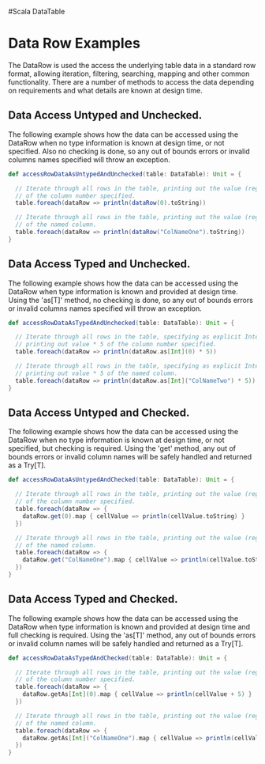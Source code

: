 #Scala DataTable

# Data Row Examples

The DataRow is used the access the underlying table data in a standard row format, allowing iteration, filtering,
searching, mapping and other common functionality. There are a number of methods to access the data depending on
requirements and what details are known at design time.

## Data Access Untyped and Unchecked.
The following example shows how the data can be accessed using the DataRow when no type information is known
at design time, or not specified. Also no checking is done, so any out of bounds errors or invalid columns names
specified will throw an exception.

```scala
def accessRowDataAsUntypedAndUnchecked(table: DataTable): Unit = {

  // Iterate through all rows in the table, printing out the value (regardless of type)
  // of the column number specified.
  table.foreach(dataRow => println(dataRow(0).toString))

  // Iterate through all rows in the table, printing out the value (regardless of type)
  // of the named column.
  table.foreach(dataRow => println(dataRow("ColNameOne").toString))
}
```

## Data Access Typed and Unchecked.
The following example shows how the data can be accessed using the DataRow when type information is known
and provided at design time. Using the 'as[T]' method, no checking is done, so any out of bounds errors or invalid
columns names specified will throw an exception.

```scala
def accessRowDataAsTypedAndUnchecked(table: DataTable): Unit = {

  // Iterate through all rows in the table, specifying as explicit Integer col,
  // printing out value * 5 of the column number specified.
  table.foreach(dataRow => println(dataRow.as[Int](0) * 5))

  // Iterate through all rows in the table, specifying as explicit Integer col,
  // printing out value * 5 of the named column.
  table.foreach(dataRow => println(dataRow.as[Int]("ColNameTwo") * 5))
}
```

## Data Access Untyped and Checked.
The following example shows how the data can be accessed using the DataRow when no type information is known
at design time, or not specified, but checking is required. Using the 'get' method, any out of bounds errors or invalid
column names will be safely handled and returned as a Try[T].

```scala
def accessRowDataAsUntypedAndChecked(table: DataTable): Unit = {

  // Iterate through all rows in the table, printing out the value (regardless of type)
  // of the column number specified.
  table.foreach(dataRow => {
    dataRow.get(0).map { cellValue => println(cellValue.toString) }
  })

  // Iterate through all rows in the table, printing out the value (regardless of type)
  // of the named column.
  table.foreach(dataRow => {
    dataRow.get("ColNameOne").map { cellValue => println(cellValue.toString) }
  })
}
```

## Data Access Typed and Checked.
The following example shows how the data can be accessed using the DataRow when type information is known
and provided at design time and full checking is required. Using the 'as[T]' method, any out of bounds errors or
invalid column names will be safely handled and returned as a Try[T].

```scala
def accessRowDataAsTypedAndChecked(table: DataTable): Unit = {

  // Iterate through all rows in the table, printing out the value (regardless of type)
  // of the column number specified.
  table.foreach(dataRow => {
    dataRow.getAs[Int](0).map { cellValue => println(cellValue + 5) }
  })

  // Iterate through all rows in the table, printing out the value (regardless of type)
  // of the named column.
  table.foreach(dataRow => {
    dataRow.getAs[Int]("ColNameOne").map { cellValue => println(cellValue + 5) }
  })
}
```
